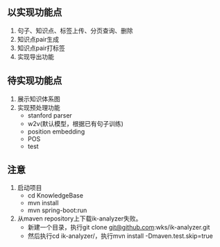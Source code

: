 ## 以实现功能点
1. 句子、知识点、标签上传、分页查询、删除
2. 知识点pair生成
3. 知识点pair打标签
4. 实现导出功能

## 待实现功能点
1. 展示知识体系图
2. 实现预处理功能
    + stanford parser
    + w2v(默认模型，根据已有句子训练)
    + position embedding
    + POS
    + test


## 注意
1. 启动项目
    + cd KnowledgeBase
    + mvn install
    + mvn spring-boot:run
2. 从maven repository上下载ik-analyzer失败。
    + 新建一个目录，执行git clone git@github.com:wks/ik-analyzer.git
    + 然后执行cd ik-analyzer/，执行mvn install -Dmaven.test.skip=true

